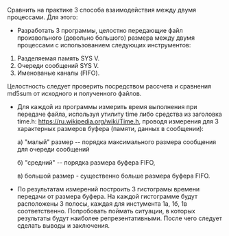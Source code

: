 Сравнить на практике 3 способа взаимодействия между двумя процессами.
Для этого:

 - Разработать 3 программы, целостно передающие файл произвольного (довольно большого) размера между двумя процессами с использованием следующих инструментов:
1) Разделяемая память SYS V.
2) Очереди сообщений SYS V.
3) Именованые каналы (FIFO).

Целостность следует проверить посредством рассчета и сравнения md5sum от исходного и полученного файлов.

- Для каждой из программы измерить время выполнения при передаче файла, используя утилиту time либо средства из заголовка time.h: https://ru.wikipedia.org/wiki/Time.h,
   проводя измерения для 3 характерных размеров буфера (памяти, данных в сообщении):
   
   а) "малый" размер -- порядка максимального размера сообщения для очереди сообщений
   
   б) "средний" -- порядка размера буфера FIFO,
   
   в) большой размер - существенно больше размера буфера FIFO.

  
- По результатам измерений построить 3 гистограмы времени передачи от размера буфера. На каждой гистограмме будут расположены 3 полосы, каждая для инстумента 1а, 1б, 1в соответственно. Попробовать поймать ситуации, в которых результаты будут наиболее репрезентативными. После чего следует сделать выводы и заключения.
